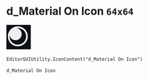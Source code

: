 # d_Material On Icon `64x64`
<img src="/img/d_Material%20On%20Icon.png" width=64 height=64>

``` CSharp
EditorGUIUtility.IconContent("d_Material On Icon")
```
```
d_Material On Icon
```
